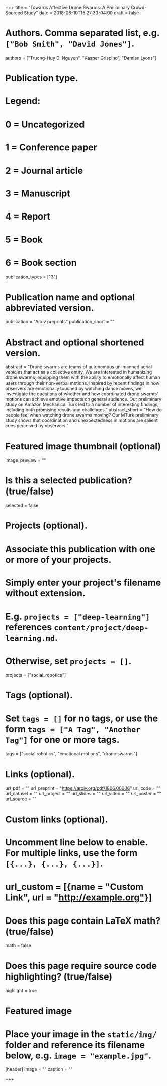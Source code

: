 +++
title = "Towards Affective Drone Swarms: A Preliminary Crowd-Sourced Study"
date = 2018-06-10T15:27:33-04:00
draft = false

# Authors. Comma separated list, e.g. `["Bob Smith", "David Jones"]`.
authors = ["Truong-Huy D. Nguyen", "Kasper Grispino", "Damian Lyons"]

# Publication type.
# Legend:
# 0 = Uncategorized
# 1 = Conference paper
# 2 = Journal article
# 3 = Manuscript
# 4 = Report
# 5 = Book
# 6 = Book section
publication_types = ["3"]

# Publication name and optional abbreviated version.
publication = "Arxiv preprints"
publication_short = ""

# Abstract and optional shortened version.
abstract = "Drone swarms are teams of autonomous un-manned aerial vehicles that act as a collective entity. We are interested in humanizing drone swarms, equipping them with the ability to emotionally affect human users through their non-verbal motions. Inspired by recent findings in how observers are emotionally touched by watching dance moves, we investigate the questions of whether and how coordinated drone swarms' motions can achieve emotive impacts on general audience. Our preliminary study on Amazon Mechanical Turk led to a number of interesting findings, including both promising results and challenges."
abstract_short = "How do people feel when watching drone swarms moving? Our MTurk preliminary study shows that coordination and unexpectedness in motions are salient cues perceived by observers."

# Featured image thumbnail (optional)
image_preview = ""

# Is this a selected publication? (true/false)
selected = false

# Projects (optional).
#   Associate this publication with one or more of your projects.
#   Simply enter your project's filename without extension.
#   E.g. `projects = ["deep-learning"]` references `content/project/deep-learning.md`.
#   Otherwise, set `projects = []`.
projects = ["social_robotics"]

# Tags (optional).
#   Set `tags = []` for no tags, or use the form `tags = ["A Tag", "Another Tag"]` for one or more tags.
tags = ["social robotics", "emotional motions", "drone swarms"]

# Links (optional).
url_pdf = ""
url_preprint = "https://arxiv.org/pdf/1806.00006"
url_code = ""
url_dataset = ""
url_project = ""
url_slides = ""
url_video = ""
url_poster = ""
url_source = ""

# Custom links (optional).
#   Uncomment line below to enable. For multiple links, use the form `[{...}, {...}, {...}]`.
# url_custom = [{name = "Custom Link", url = "http://example.org"}]

# Does this page contain LaTeX math? (true/false)
math = false

# Does this page require source code highlighting? (true/false)
highlight = true

# Featured image
# Place your image in the `static/img/` folder and reference its filename below, e.g. `image = "example.jpg"`.
[header]
image = ""
caption = ""

+++
